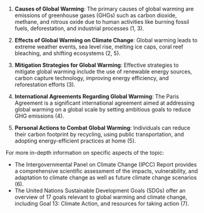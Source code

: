 1. **Causes of Global Warming**: The primary causes of global warming are emissions of greenhouse gases (GHGs) such as carbon dioxide, methane, and nitrous oxide due to human activities like burning fossil fuels, deforestation, and industrial processes (1, 3).

2. **Effects of Global Warming on Climate Change**: Global warming leads to extreme weather events, sea level rise, melting ice caps, coral reef bleaching, and shifting ecosystems (2, 5).

3. **Mitigation Strategies for Global Warming**: Effective strategies to mitigate global warming include the use of renewable energy sources, carbon capture technology, improving energy efficiency, and reforestation efforts (3).

4. **International Agreements Regarding Global Warming**: The Paris Agreement is a significant international agreement aimed at addressing global warming on a global scale by setting ambitious goals to reduce GHG emissions (4).

5. **Personal Actions to Combat Global Warming**: Individuals can reduce their carbon footprint by recycling, using public transportation, and adopting energy-efficient practices at home (5).

For more in-depth information on specific aspects of the topic:
- The Intergovernmental Panel on Climate Change (IPCC) Report provides a comprehensive scientific assessment of the impacts, vulnerability, and adaptation to climate change as well as future climate change scenarios (6).
- The United Nations Sustainable Development Goals (SDGs) offer an overview of 17 goals relevant to global warming and climate change, including Goal 13: Climate Action, and resources for taking action (7).